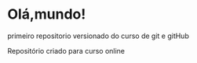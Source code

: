# Olá,mundo!
 primeiro repositorio versionado do curso de git e gitHub

 Repositório criado para curso online